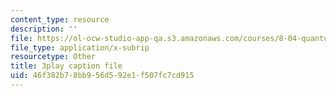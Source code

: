 ```yaml
---
content_type: resource
description: ''
file: https://ol-ocw-studio-app-qa.s3.amazonaws.com/courses/8-04-quantum-physics-i-spring-2016/46f382b78bb956d592e1f507fc7cd915_Ot9OjT34gkA.vtt
file_type: application/x-subrip
resourcetype: Other
title: 3play caption file
uid: 46f382b7-8bb9-56d5-92e1-f507fc7cd915
---
```

